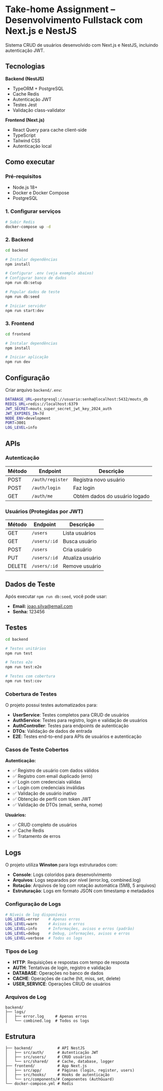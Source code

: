 # Take-home Assignment – Desenvolvimento Fullstack com Next.js e NestJS

Sistema CRUD de usuários desenvolvido com Next.js e NestJS, incluindo autenticação JWT.

## Tecnologias

**Backend (NestJS)**
- TypeORM + PostgreSQL
- Cache Redis
- Autenticação JWT
- Testes Jest
- Validação class-validator

**Frontend (Next.js)**
- React Query para cache client-side
- TypeScript
- Tailwind CSS
- Autenticação local

## Como executar

### Pré-requisitos
- Node.js 18+
- Docker e Docker Compose
- PostgreSQL

### 1. Configurar serviços

```bash
# Subir Redis
docker-compose up -d
```

### 2. Backend

```bash
cd backend

# Instalar dependências
npm install

# Configurar .env (veja exemplo abaixo)
# Configurar banco de dados
npm run db:setup

# Popular dados de teste
npm run db:seed

# Iniciar servidor
npm run start:dev
```

### 3. Frontend

```bash
cd frontend

# Instalar dependências
npm install

# Iniciar aplicação
npm run dev
```

## Configuração

Criar arquivo `backend/.env`:

```bash
DATABASE_URL=postgresql://usuario:senha@localhost:5432/mouts_db
REDIS_URL=redis://localhost:6379
JWT_SECRET=mouts_super_secret_jwt_key_2024_auth
JWT_EXPIRES_IN=7d
NODE_ENV=development
PORT=3001
LOG_LEVEL=info
```

## APIs

### Autenticação
| Método | Endpoint | Descrição |
|--------|----------|-----------|
| POST | `/auth/register` | Registra novo usuário |
| POST | `/auth/login` | Faz login |
| GET | `/auth/me` | Obtém dados do usuário logado |

### Usuários (Protegidas por JWT)
| Método | Endpoint | Descrição |
|--------|----------|-----------|
| GET | `/users` | Lista usuários |
| GET | `/users/:id` | Busca usuário |
| POST | `/users` | Cria usuário |
| PUT | `/users/:id` | Atualiza usuário |
| DELETE | `/users/:id` | Remove usuário |

## Dados de Teste

Após executar `npm run db:seed`, você pode usar:

- **Email:** joao.silva@email.com
- **Senha:** 123456

## Testes

```bash
cd backend

# Testes unitários
npm run test

# Testes e2e
npm run test:e2e

# Testes com cobertura
npm run test:cov
```

### Cobertura de Testes

O projeto possui testes automatizados para:

- **UserService**: Testes completos para CRUD de usuários
- **AuthService**: Testes para registro, login e validação de usuários
- **AuthController**: Testes para endpoints de autenticação
- **DTOs**: Validação de dados de entrada
- **E2E**: Testes end-to-end para APIs de usuários e autenticação

### Casos de Teste Cobertos

**Autenticação:**
- ✅ Registro de usuário com dados válidos
- ✅ Registro com email duplicado (erro)
- ✅ Login com credenciais válidas
- ✅ Login com credenciais inválidas
- ✅ Validação de usuário inativo
- ✅ Obtenção de perfil com token JWT
- ✅ Validação de DTOs (email, senha, nome)

**Usuários:**
- ✅ CRUD completo de usuários
- ✅ Cache Redis
- ✅ Tratamento de erros

## Logs

O projeto utiliza **Winston** para logs estruturados com:

- **Console**: Logs coloridos para desenvolvimento
- **Arquivos**: Logs separados por nível (error.log, combined.log)
- **Rotação**: Arquivos de log com rotação automática (5MB, 5 arquivos)
- **Estruturação**: Logs em formato JSON com timestamp e metadados

### Configuração de Logs

```bash
# Níveis de log disponíveis
LOG_LEVEL=error    # Apenas erros
LOG_LEVEL=warn     # Avisos e erros
LOG_LEVEL=info     # Informações, avisos e erros (padrão)
LOG_LEVEL=debug    # Debug, informações, avisos e erros
LOG_LEVEL=verbose  # Todos os logs
```

### Tipos de Log

- **HTTP**: Requisições e respostas com tempo de resposta
- **AUTH**: Tentativas de login, registro e validação
- **DATABASE**: Operações no banco de dados
- **CACHE**: Operações de cache (hit, miss, set, delete)
- **USER_SERVICE**: Operações CRUD de usuários

### Arquivos de Log

```
backend/
├── logs/
│   ├── error.log     # Apenas erros
│   └── combined.log  # Todos os logs
```

## Estrutura

```
├── backend/           # API NestJS
│   ├── src/auth/      # Autenticação JWT
│   ├── src/users/     # CRUD usuários
│   └── src/shared/    # Cache, database, logger
├── frontend/          # App Next.js
│   ├── src/app/       # Páginas (login, register, users)
│   ├── src/hooks/     # Hooks de autenticação
│   └── src/components/# Componentes (AuthGuard)
└── docker-compose.yml # Redis
``` 